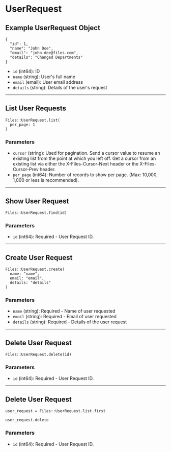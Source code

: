 # UserRequest

## Example UserRequest Object

```
{
  "id": 1,
  "name": "John Doe",
  "email": "john.doe@files.com",
  "details": "Changed Departments"
}
```

* `id` (int64): ID
* `name` (string): User's full name
* `email` (email): User email address
* `details` (string): Details of the user's request


---

## List User Requests

```
Files::UserRequest.list(
  per_page: 1
)
```

### Parameters

* `cursor` (string): Used for pagination.  Send a cursor value to resume an existing list from the point at which you left off.  Get a cursor from an existing list via either the X-Files-Cursor-Next header or the X-Files-Cursor-Prev header.
* `per_page` (int64): Number of records to show per page.  (Max: 10,000, 1,000 or less is recommended).


---

## Show User Request

```
Files::UserRequest.find(id)
```

### Parameters

* `id` (int64): Required - User Request ID.


---

## Create User Request

```
Files::UserRequest.create(
  name: "name", 
  email: "email", 
  details: "details"
)
```

### Parameters

* `name` (string): Required - Name of user requested
* `email` (string): Required - Email of user requested
* `details` (string): Required - Details of the user request


---

## Delete User Request

```
Files::UserRequest.delete(id)
```

### Parameters

* `id` (int64): Required - User Request ID.


---

## Delete User Request

```
user_request = Files::UserRequest.list.first

user_request.delete
```

### Parameters

* `id` (int64): Required - User Request ID.
